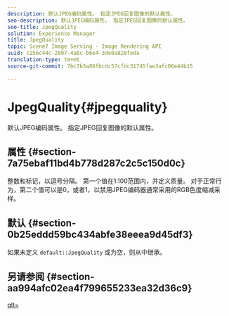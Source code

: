 ```yaml
---
description: 默认JPEG编码属性。 指定JPEG回复图像的默认属性。
seo-description: 默认JPEG编码属性。 指定JPEG回复图像的默认属性。
seo-title: JpegQuality
solution: Experience Manager
title: JpegQuality
topic: Scene7 Image Serving - Image Rendering API
uuid: c256c44c-2807-4a0c-b6e4-3de0a828feda
translation-type: tm+mt
source-git-commit: 7bc7b3a86fbcdc57cfdc31745fae3afc06e44b15

---
```



# JpegQuality{#jpegquality}

默认JPEG编码属性。 指定JPEG回复图像的默认属性。

## 属性 {#section-7a75ebaf11bd4b778d287c2c5c150d0c}

整数和标记，以逗号分隔。 第一个值在1.100范围内，并定义质量。 对于正常行为，第二个值可以是0，或者1，以禁用JPEG编码器通常采用的RGB色度缩减采样。

## 默认 {#section-0b25eddd59bc434abfe38eeea9d45df3}

如果未定义 `default::JpegQuality` 或为空，则从中继承。

## 另请参阅 {#section-aa994afc02ea4f799655233ea32d36c9}

[qlt=](../../../../../is-api/http-ref/image-serving-api-ref/c-http-protocol-reference/c-command-reference/r-is-http-qlt.md#reference-f69ed0758c784b0385d979820546d352)
